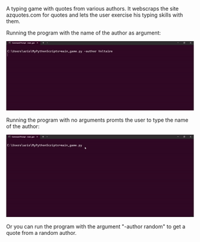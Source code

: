A typing game with quotes from various authors.
It webscraps the site azquotes.com for quotes and lets the user exercise his typing skills with them.

Running the program with the name of the author as argument:
<p align="center">
  <img src="https://github.com/ArisPagonopoulos/typing_game/blob/main/demo1.gif"/>
</p>



Running the program with no arguments promts the user to type the name of the author:
<p align="center">
  <img src="https://github.com/ArisPagonopoulos/typing_game/blob/main/demo2.gif"/>
</p>

Or you can run the program with the argument "-author random" to get a quote from a random author.
